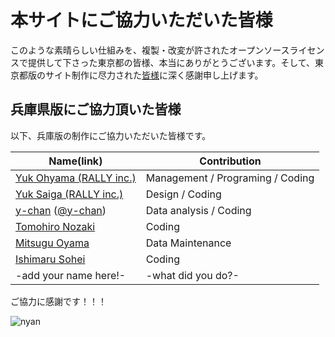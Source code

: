 # 本サイトにご協力いただいた皆様

このような素晴らしい仕組みを、複製・改変が許されたオープンソースライセンスで提供して下さった東京都の皆様、本当にありがとうございます。そして、東京都版のサイト制作に尽力された[皆様](https://github.com/tokyo-metropolitan-gov/covid19/blob/development/CONTRIBUTORS.md)に深く感謝申し上げます。

## 兵庫県版にご協力頂いた皆様

以下、兵庫版の制作にご協力いただいた皆様です。

| Name(link) | Contribution |
| --- | --- |
| [Yuk Ohyama (RALLY inc.)](https://github.com/ohyama) |  Management / Programing / Coding |
| [Yuk Saiga (RALLY inc.)](https://github.com/saigaso) | Design / Coding |
| [y-chan](https://twitter.com/Xperia_Build_Y) ([@y-chan](https://github.com/y-chan))| Data analysis / Coding |
| [Tomohiro Nozaki](https://github.com/nztm)| Coding |
| [Mitsugu Oyama](https://github.com/mitsugu/)| Data Maintenance |
| [Ishimaru Sohei](https://github.com/roborovskii-info)| Coding |
| -add your name here!- | -what did you do?- |

ご協力に感謝です！！！

![nyan](https://i.gyazo.com/f04e7468ea6e4bb6e87f6817fea980f9.gif)
